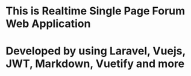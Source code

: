 # This is Realtime Single Page Forum Web Application

# Developed by using Laravel, Vuejs, JWT, Markdown, Vuetify and more
